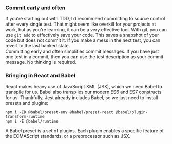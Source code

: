 ### Commit early and often
If you’re starting out with TDD, I’d recommend committing to source control after every single test.
That might seem like overkill for your projects at work, but as you're learning, it can be a very effective tool.
With git, you can use `git add` to effectively save your code. This saves a snapshot of your code but does not commit it.
If you make a mess in the next test, you can revert to the last banked state. \
Committing early and often simplifies commit messages. If you have just one test in a commit, then you can use the test
description as your commit message. No thinking is required.

### Bringing in React and Babel
React makes heavy use of JavaScript XML (JSX), which we need Babel to transpile for us. Babel also transpiles our
modern ES6 and ES7 constructs for us. Thankfully, Jest already includes Babel, so we just need to install presets and
plugins:
```shell
npm i -ED @babel/preset-env @babel/preset-react @babel/plugin-transform-runtime 
npm i -E @babel/runtime
```
A Babel preset is a set of plugins. Each plugin enables a specific feature of the ECMAScript
standards, or a preprocessor such as JSX.

